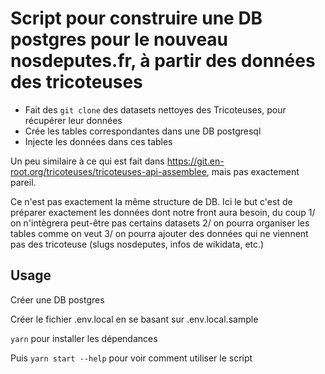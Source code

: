 # Script pour construire une DB postgres pour le nouveau nosdeputes.fr, à partir des données des tricoteuses

- Fait des `git clone` des datasets nettoyes des Tricoteuses, pour récupérer leur données
- Crée les tables correspondantes dans une DB postgresql
- Injecte les données dans ces tables

Un peu similaire à ce qui est fait dans https://git.en-root.org/tricoteuses/tricoteuses-api-assemblee, mais pas exactement pareil.

Ce n'est pas exactement la même structure de DB. Ici le but c'est de préparer exactement les données dont notre front aura besoin, du coup 1/ on n'intègrera peut-être pas certains datasets 2/ on pourra organiser les tables comme on veut 3/ on pourra ajouter des données qui ne viennent pas des tricoteuse (slugs nosdeputes, infos de wikidata, etc.)

## Usage

Créer une DB postgres

Créer le fichier .env.local en se basant sur .env.local.sample

`yarn` pour installer les dépendances

Puis `yarn start --help` pour voir comment utiliser le script
